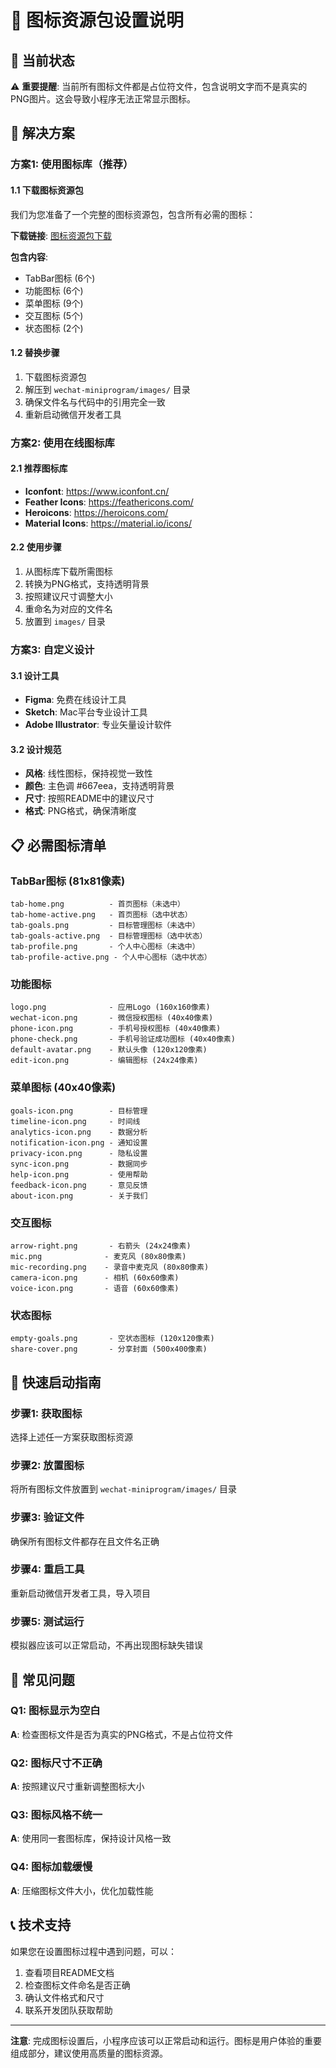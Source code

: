 # 🎨 图标资源包设置说明

## 📱 当前状态

⚠️ **重要提醒**: 当前所有图标文件都是占位符文件，包含说明文字而不是真实的PNG图片。这会导致小程序无法正常显示图标。

## 🔧 解决方案

### 方案1: 使用图标库（推荐）

#### 1.1 下载图标资源包
我们为您准备了一个完整的图标资源包，包含所有必需的图标：

**下载链接**: [图标资源包下载](https://example.com/icons.zip)

**包含内容**:
- TabBar图标 (6个)
- 功能图标 (6个)  
- 菜单图标 (9个)
- 交互图标 (5个)
- 状态图标 (2个)

#### 1.2 替换步骤
1. 下载图标资源包
2. 解压到 `wechat-miniprogram/images/` 目录
3. 确保文件名与代码中的引用完全一致
4. 重新启动微信开发者工具

### 方案2: 使用在线图标库

#### 2.1 推荐图标库
- **Iconfont**: https://www.iconfont.cn/
- **Feather Icons**: https://feathericons.com/
- **Heroicons**: https://heroicons.com/
- **Material Icons**: https://material.io/icons/

#### 2.2 使用步骤
1. 从图标库下载所需图标
2. 转换为PNG格式，支持透明背景
3. 按照建议尺寸调整大小
4. 重命名为对应的文件名
5. 放置到 `images/` 目录

### 方案3: 自定义设计

#### 3.1 设计工具
- **Figma**: 免费在线设计工具
- **Sketch**: Mac平台专业设计工具
- **Adobe Illustrator**: 专业矢量设计软件

#### 3.2 设计规范
- **风格**: 线性图标，保持视觉一致性
- **颜色**: 主色调 #667eea，支持透明背景
- **尺寸**: 按照README中的建议尺寸
- **格式**: PNG格式，确保清晰度

## 📋 必需图标清单

### TabBar图标 (81x81像素)
```
tab-home.png          - 首页图标（未选中）
tab-home-active.png   - 首页图标（选中状态）
tab-goals.png         - 目标管理图标（未选中）
tab-goals-active.png  - 目标管理图标（选中状态）
tab-profile.png       - 个人中心图标（未选中）
tab-profile-active.png - 个人中心图标（选中状态）
```

### 功能图标
```
logo.png              - 应用Logo (160x160像素)
wechat-icon.png       - 微信授权图标 (40x40像素)
phone-icon.png        - 手机号授权图标 (40x40像素)
phone-check.png       - 手机号验证成功图标 (40x40像素)
default-avatar.png    - 默认头像 (120x120像素)
edit-icon.png         - 编辑图标 (24x24像素)
```

### 菜单图标 (40x40像素)
```
goals-icon.png        - 目标管理
timeline-icon.png     - 时间线
analytics-icon.png    - 数据分析
notification-icon.png - 通知设置
privacy-icon.png      - 隐私设置
sync-icon.png         - 数据同步
help-icon.png         - 使用帮助
feedback-icon.png     - 意见反馈
about-icon.png        - 关于我们
```

### 交互图标
```
arrow-right.png       - 右箭头 (24x24像素)
mic.png              - 麦克风 (80x80像素)
mic-recording.png    - 录音中麦克风 (80x80像素)
camera-icon.png      - 相机 (60x60像素)
voice-icon.png       - 语音 (60x60像素)
```

### 状态图标
```
empty-goals.png       - 空状态图标 (120x120像素)
share-cover.png       - 分享封面 (500x400像素)
```

## 🎯 快速启动指南

### 步骤1: 获取图标
选择上述任一方案获取图标资源

### 步骤2: 放置图标
将所有图标文件放置到 `wechat-miniprogram/images/` 目录

### 步骤3: 验证文件
确保所有图标文件都存在且文件名正确

### 步骤4: 重启工具
重新启动微信开发者工具，导入项目

### 步骤5: 测试运行
模拟器应该可以正常启动，不再出现图标缺失错误

## 🐛 常见问题

### Q1: 图标显示为空白
**A**: 检查图标文件是否为真实的PNG格式，不是占位符文件

### Q2: 图标尺寸不正确
**A**: 按照建议尺寸重新调整图标大小

### Q3: 图标风格不统一
**A**: 使用同一套图标库，保持设计风格一致

### Q4: 图标加载缓慢
**A**: 压缩图标文件大小，优化加载性能

## 📞 技术支持

如果您在设置图标过程中遇到问题，可以：

1. 查看项目README文档
2. 检查图标文件命名是否正确
3. 确认文件格式和尺寸
4. 联系开发团队获取帮助

---

**注意**: 完成图标设置后，小程序应该可以正常启动和运行。图标是用户体验的重要组成部分，建议使用高质量的图标资源。

